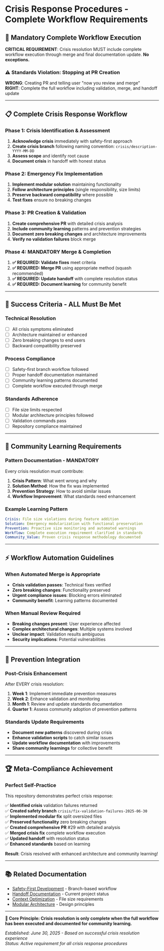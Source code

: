 # Crisis Response Procedures - Complete Workflow Requirements

## 🚨 Mandatory Complete Workflow Execution

**CRITICAL REQUIREMENT**: Crisis resolution MUST include complete workflow execution through merge and final documentation update. **No exceptions.**

### ⚠️ Standards Violation: Stopping at PR Creation

**WRONG**: Creating PR and telling user "now you review and merge"  
**RIGHT**: Complete the full workflow including validation, merge, and handoff update

---

## 📋 Complete Crisis Response Workflow

### **Phase 1: Crisis Identification & Assessment**
1. **Acknowledge crisis** immediately with safety-first approach
2. **Create crisis branch** following naming convention: `crisis/description-YYYY-MM-DD`
3. **Assess scope** and identify root cause
4. **Document crisis** in handoff with honest status

### **Phase 2: Emergency Fix Implementation**
1. **Implement modular solution** maintaining functionality
2. **Follow architecture principles** (single responsibility, size limits)
3. **Preserve backward compatibility** where possible
4. **Test fixes** ensure no breaking changes

### **Phase 3: PR Creation & Validation**
1. **Create comprehensive PR** with detailed crisis analysis
2. **Include community learning** patterns and prevention strategies
3. **Document zero breaking changes** and architecture improvements
4. **Verify no validation failures** block merge

### **Phase 4: MANDATORY Merge & Completion**
1. **✅ REQUIRED: Validate fixes** meet criteria
2. **✅ REQUIRED: Merge PR** using appropriate method (squash recommended)
3. **✅ REQUIRED: Update handoff** with complete resolution status
4. **✅ REQUIRED: Document learning** for community benefit

---

## 🎯 Success Criteria - ALL Must Be Met

### **Technical Resolution**
- [ ] All crisis symptoms eliminated
- [ ] Architecture maintained or enhanced
- [ ] Zero breaking changes to end users
- [ ] Backward compatibility preserved

### **Process Compliance**
- [ ] Safety-first branch workflow followed
- [ ] Proper handoff documentation maintained
- [ ] Community learning patterns documented
- [ ] Complete workflow executed through merge

### **Standards Adherence**
- [ ] File size limits respected
- [ ] Modular architecture principles followed
- [ ] Validation commands pass
- [ ] Repository compliance maintained

---

## 🧠 Community Learning Requirements

### **Pattern Documentation - MANDATORY**
Every crisis resolution must contribute:

1. **Crisis Pattern**: What went wrong and why
2. **Solution Method**: How the fix was implemented
3. **Prevention Strategy**: How to avoid similar issues
4. **Workflow Improvement**: What standards need enhancement

### **Example Learning Pattern**
```yaml
Crisis: File size violations during feature addition
Solution: Emergency modularization with functional preservation  
Prevention: Proactive size monitoring and automated warnings
Workflow: Complete execution requirement clarified in standards
Community_Value: Proven crisis response methodology documented
```

---

## ⚡ Workflow Automation Guidelines

### **When Automated Merge is Appropriate**
- **Crisis validation passes**: Technical fixes verified
- **Zero breaking changes**: Functionality preserved
- **Urgent compliance issues**: Blocking errors eliminated
- **Community benefit**: Learning patterns documented

### **When Manual Review Required**
- **Breaking changes present**: User experience affected
- **Complex architectural changes**: Multiple systems involved
- **Unclear impact**: Validation results ambiguous
- **Security implications**: Potential vulnerabilities

---

## 🔄 Prevention Integration

### **Post-Crisis Enhancement**
After EVERY crisis resolution:

1. **Week 1**: Implement immediate prevention measures
2. **Week 2**: Enhance validation and monitoring
3. **Month 1**: Review and update standards documentation
4. **Quarter 1**: Assess community adoption of prevention patterns

### **Standards Update Requirements**
- **Document new patterns** discovered during crisis
- **Enhance validation scripts** to catch similar issues
- **Update workflow documentation** with improvements
- **Share community learnings** for collective benefit

---

## 🏆 Meta-Compliance Achievement

### **Perfect Self-Practice**
This repository demonstrates perfect crisis response:

✅ **Identified crisis** validation failures returned  
✅ **Created safety branch** `crisis/fix-validation-failures-2025-06-30`  
✅ **Implemented modular fix** split oversized files  
✅ **Preserved functionality** zero breaking changes  
✅ **Created comprehensive PR** #29 with detailed analysis  
✅ **Merged crisis fix** complete workflow execution  
✅ **Updated handoff** with resolution status  
✅ **Enhanced standards** based on learning  

**Result**: Crisis resolved with enhanced architecture and community learning!

---

## 📚 Related Documentation

- [Safety-First Development](safety-first-development.md) - Branch-based workflow
- [Handoff Documentation](../HANDOFF-SUMMARY.md) - Current project status
- [Context Optimization](context-optimization.md) - File size requirements
- [Modular Architecture](modular-architecture.md) - Design principles

---

**🎯 Core Principle: Crisis resolution is only complete when the full workflow has been executed and documented for community learning.**

*Established: June 30, 2025 - Based on successful crisis resolution experience*  
*Status: Active requirement for all crisis response procedures*